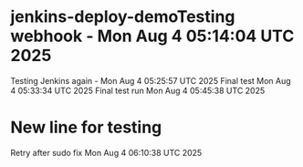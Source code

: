 # jenkins-deploy-demoTesting webhook - Mon Aug  4 05:14:04 UTC 2025
Testing Jenkins again - Mon Aug  4 05:25:57 UTC 2025
Final test Mon Aug  4 05:33:34 UTC 2025
Final test run Mon Aug  4 05:45:38 UTC 2025
# New line for testing
Retry after sudo fix Mon Aug  4 06:10:38 UTC 2025
